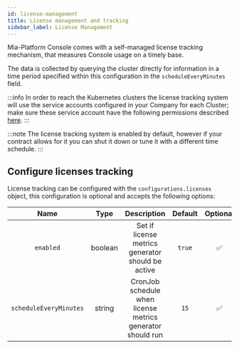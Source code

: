 ```yaml
---
id: license-management
title: License management and tracking
sidebar_label: License Management
---
```


<!--
WARNING: this file was automatically generated by Mia-Platform Doc Aggregator.
DO NOT MODIFY IT BY HAND.
Instead, modify the source file and run the aggregator to regenerate this file.
-->

Mia-Platform Console comes with a self-managed license tracking mechanism, that measures Console usage on a timely base.

The data is collected by querying the cluster directly for information in a time period specified within this configuration in the `scheduleEveryMinutes` field.

:::info
In order to reach the Kubernetes clusters the license tracking system will use the service accounts configured in your Company for each Cluster; make sure these service account have the following permissions described [here](/development_suite/clusters-management/cluster-setup.mdx#cluster-preparation).
:::

:::note
The license tracking system is enabled by default, however if your contract allows for it you can shut it down or tune it with a different time schedule.
:::

## Configure licenses tracking

License tracking can be configured with the `configurations.licenses` object, this configuration is optional and accepts the following options:

| Name | Type | Description | Default | Optional |
|:----:|:----:|:-----------:|:-------:|:--------:|
| `enabled`              | boolean | Set if license metrics generator should be active          | `true`  | ✅ |
| `scheduleEveryMinutes` | string  | CronJob schedule when license metrics generator should run | `15`    | ✅ |
